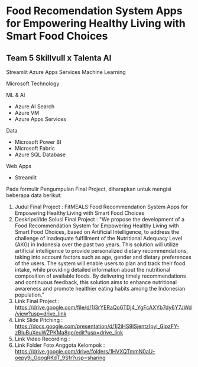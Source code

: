 # Food Recomendation System Apps for Empowering Healthy Living with Smart Food Choices
## Team 5 Skillvull x Talenta AI
Streamlit Azure Apps Services Machine Learning

Microsoft Technology

ML & AI
- Azure AI Search
- Azure VM
- Azure Apps Services

Data
- Microsoft Power BI
- Microsoft Fabric
- Azure SQL Database

Web Apps 
- Streamlit

Pada formulir Pengumpulan Final Project, diharapkan untuk mengisi beberapa data berikut:
1. Judul Final Project : FitMEALS:Food Recommendation System Apps for Empowering Healthy Living with Smart Food Choices
2. Deskripsi/Ide Solusi Final Project :
   "We propose the development of a Food Recommendation System for Empowering Healthy Living with Smart Food Choices, based on Artificial Intelligence, to address the challenge of inadequate fulfillment of the Nutritional Adequacy Level (AKG) in Indonesia over the past two years. This solution will utilize artificial intelligence to provide personalized dietary recommendations, taking into account factors such as age, gender and dietary preferences of the users. The system will enable users to plan and track their food intake, while providing detailed information about the nutritional composition of available foods. By delivering timely recommendations and continuous feedback, this solution aims to enhance nutritional awareness and promote healthier eating habits among the Indonesian population."
3. Link Final Project :
  https://drive.google.com/file/d/1I3rYERaQo6TDj4_YgFcAXYb7dy6Y7JWd/view?usp=drive_link 
4. Link Slide Pitching : https://docs.google.com/presentation/d/1j2iHS9ISjentzIpyl_GipzFY-zBIuBuXeuWZPKMa8qo/edit?usp=drive_link 
5. Link Video Recording :
6. Link Folder Foto Anggota Kelompok : https://drive.google.com/drive/folders/1HVXQTmmN0aU-oepy9j_GqogRKdT_9Sfr?usp=sharing
